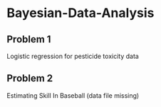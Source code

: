 # Bayesian-Data-Analysis
## Problem 1
Logistic regression for pesticide toxicity data
## Problem 2
Estimating Skill In Baseball (data file missing)
